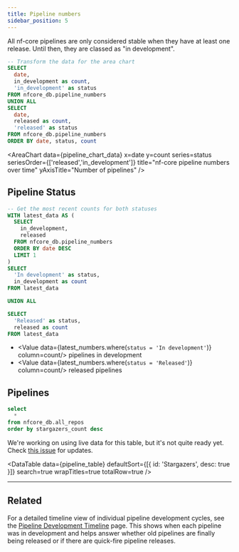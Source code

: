 ```yaml
---
title: Pipeline numbers
sidebar_position: 5
---
```


All nf-core pipelines are only considered stable when they have at least one release. Until then, they are classed as "in development".


```sql pipeline_chart_data
-- Transform the data for the area chart
SELECT 
  date,
  in_development as count,
  'in_development' as status
FROM nfcore_db.pipeline_numbers
UNION ALL
SELECT 
  date,
  released as count,
  'released' as status  
FROM nfcore_db.pipeline_numbers
ORDER BY date, status, count
```

<AreaChart
data={pipeline_chart_data}
x=date
y=count
series=status
seriesOrder={['released','in_development']}
title="nf-core pipeline numbers over time"
yAxisTitle="Number of pipelines"
/>

## Pipeline Status

```sql latest_numbers
-- Get the most recent counts for both statuses
WITH latest_data AS (
  SELECT 
    in_development,
    released
  FROM nfcore_db.pipeline_numbers
  ORDER BY date DESC
  LIMIT 1
)
SELECT 
  'In development' as status,
  in_development as count
FROM latest_data

UNION ALL

SELECT 
  'Released' as status,
  released as count
FROM latest_data
```

- <Value data={latest_numbers.where(`status = 'In development'`)} column=count/> pipelines in development
- <Value data={latest_numbers.where(`status = 'Released'`)} column=count/> released pipelines

<!-- TODO Use pull in live data <LastRefreshed prefix="As of"/> -->

## Pipelines

```sql pipeline_table
select
  *
from nfcore_db.all_repos
order by stargazers_count desc
```

<!-- TODO Add links -->

We're working on using live data for this table, but it's not quite ready yet. Check [this issue](https://github.com/nf-core/stats/issues/9) for updates.

<DataTable
data={pipeline_table}
defaultSort={[{ id: 'Stargazers', desc: true }]}
search=true
wrapTitles=true
totalRow=true
/>

---

## Related

For a detailed timeline view of individual pipeline development cycles, see the [Pipeline Development Timeline](timeline) page. This shows when each pipeline was in development and helps answer whether old pipelines are finally being released or if there are quick-fire pipeline releases.
